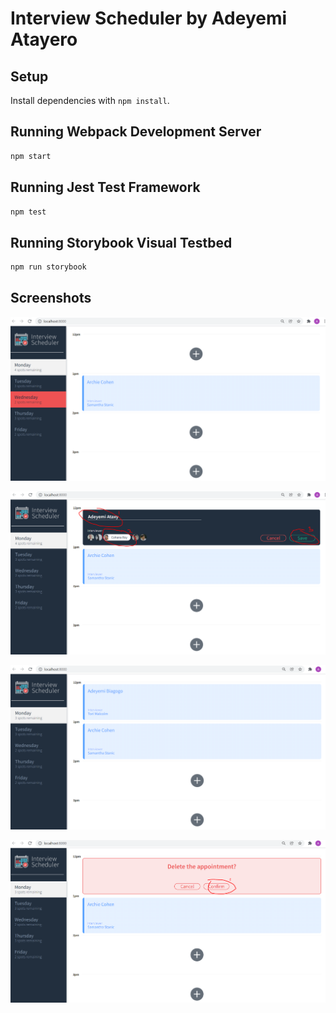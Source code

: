 # Interview Scheduler by Adeyemi Atayero

## Setup

Install dependencies with `npm install`.

## Running Webpack Development Server

```sh
npm start
```

## Running Jest Test Framework

```sh
npm test
```

## Running Storybook Visual Testbed

```sh
npm run storybook
```

## Screenshots

!["Schdeuler Homepage"](https://github.com/Biagogo7/scheduler/blob/master/docs/Appointment%20Home%20Page.PNG?raw=true)

!["Schdeuler New Appointment Page"](https://github.com/Biagogo7/scheduler/blob/master/docs/New_Appointment.PNG?raw=true)

!["Schdeuler Edit Appointment Page"](https://github.com/Biagogo7/scheduler/blob/master/docs/Edit%20Appointment.PNG?raw=true)

!["Schdeuler Delete Appointment Page"](https://github.com/Biagogo7/scheduler/blob/master/docs/Delete_Appointment.PNG?raw=true)